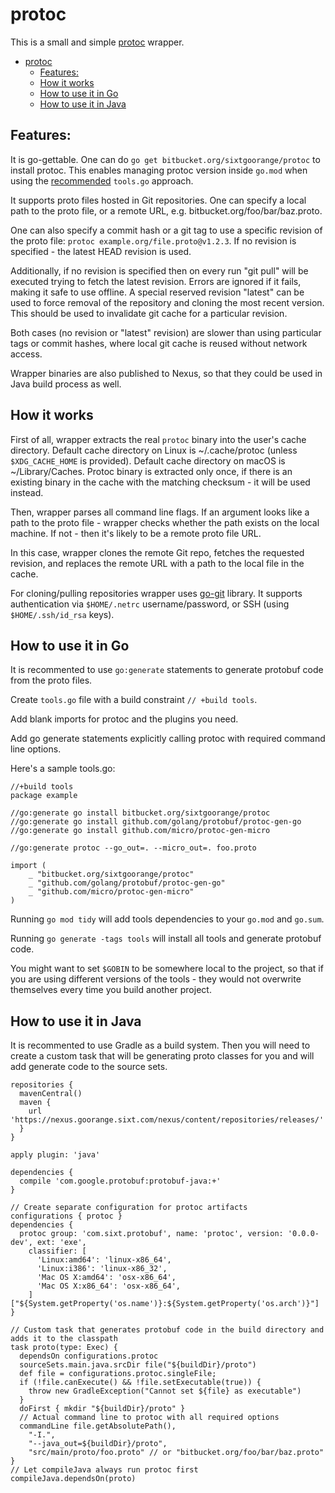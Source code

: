 # protoc

This is a small and simple [protoc][protoc] wrapper.

- [protoc](#protoc)
  * [Features:](#markdown-header-features-)
  * [How it works](#markdown-header-how-it-works)
  * [How to use it in Go](#markdown-header-how-to-use-it-in-go)
  * [How to use it in Java](#markdown-header-how-to-use-it-in-java)

## Features:

It is go-gettable. One can do `go get bitbucket.org/sixtgoorange/protoc` to
install protoc. This enables managing protoc version inside `go.mod` when using
the [recommended][tools-go] `tools.go` approach.

It supports proto files hosted in Git repositories. One can specify a local
path to the proto file, or a remote URL, e.g. bitbucket.org/foo/bar/baz.proto.

One can also specify a commit hash or a git tag to use a specific revision of
the proto file: `protoc example.org/file.proto@v1.2.3`. If no revision is
specified - the latest HEAD revision is used.

Additionally, if no revision is specified then on every run "git pull" will be
executed trying to fetch the latest revision. Errors are ignored if it fails,
making it safe to use offline. A special reserved revision "latest" can be used
to force removal of the repository and cloning the most recent version. This
should be used to invalidate git cache for a particular revision.

Both cases (no revision or "latest" revision) are slower than using particular
tags or commit hashes, where local git cache is reused without network access.

Wrapper binaries are also published to Nexus, so that they could be used in
Java build process as well.

## How it works

First of all, wrapper extracts the real `protoc` binary into the user's cache
directory. Default cache directory on Linux is ~/.cache/protoc (unless
`$XDG_CACHE_HOME` is provided). Default cache directory on macOS is
~/Library/Caches. Protoc binary is extracted only once, if there is an existing
binary in the cache with the matching checksum - it will be used instead.

Then, wrapper parses all command line flags. If an argument looks like a path
to the proto file - wrapper checks whether the path exists on the local
machine. If not - then it's likely to be a remote proto file URL.

In this case, wrapper clones the remote Git repo, fetches the requested
revision, and replaces the remote URL with a path to the local file in the
cache.

For cloning/pulling repositories wrapper uses [go-git][go-git] library. It
supports authentication via `$HOME/.netrc` username/password, or SSH (using
`$HOME/.ssh/id_rsa` keys).

## How to use it in Go

It is recommented to use `go:generate` statements to generate protobuf code
from the proto files.

Create `tools.go` file with a build constraint `// +build tools`.

Add blank imports for protoc and the plugins you need.

Add go generate statements explicitly calling protoc with required command line
options.

Here's a sample tools.go:

```
//+build tools
package example

//go:generate go install bitbucket.org/sixtgoorange/protoc
//go:generate go install github.com/golang/protobuf/protoc-gen-go
//go:generate go install github.com/micro/protoc-gen-micro

//go:generate protoc --go_out=. --micro_out=. foo.proto

import (
	_ "bitbucket.org/sixtgoorange/protoc"
	_ "github.com/golang/protobuf/protoc-gen-go"
	_ "github.com/micro/protoc-gen-micro"
)
```

Running `go mod tidy` will add tools dependencies to your `go.mod` and `go.sum`.

Running `go generate -tags tools` will install all tools and generate protobuf
code.

You might want to set `$GOBIN` to be somewhere local to the project, so that if
you are using different versions of the tools - they would not overwrite
themselves every time you build another project.

## How to use it in Java

It is recommented to use Gradle as a build system. Then you will need to create
a custom task that will be generating proto classes for you and will add
generate code to the source sets.

```
repositories {
  mavenCentral()
  maven {
    url 'https://nexus.goorange.sixt.com/nexus/content/repositories/releases/'
  }
}

apply plugin: 'java'

dependencies {
  compile 'com.google.protobuf:protobuf-java:+'
}

// Create separate configuration for protoc artifacts
configurations { protoc }
dependencies {
  protoc group: 'com.sixt.protobuf', name: 'protoc', version: '0.0.0-dev', ext: 'exe',
    classifier: [
      'Linux:amd64': 'linux-x86_64',
      'Linux:i386': 'linux-x86_32',
      'Mac OS X:amd64': 'osx-x86_64',
      'Mac OS X:x86_64': 'osx-x86_64',
    ]["${System.getProperty('os.name')}:${System.getProperty('os.arch')}"]
}

// Custom task that generates protobuf code in the build directory and adds it to the classpath
task proto(type: Exec) {
  dependsOn configurations.protoc
  sourceSets.main.java.srcDir file("${buildDir}/proto")
  def file = configurations.protoc.singleFile;
  if (!file.canExecute() && !file.setExecutable(true)) {
    throw new GradleException("Cannot set ${file} as executable")
  }
  doFirst { mkdir "${buildDir}/proto" }
  // Actual command line to protoc with all required options
  commandLine file.getAbsolutePath(),
    "-I.",
    "--java_out=${buildDir}/proto",
    "src/main/proto/foo.proto" // or "bitbucket.org/foo/bar/baz.proto"
}
// Let compileJava always run protoc first
compileJava.dependsOn(proto)
```

[protoc]: https://github.com/protocolbuffers/protobuf/tree/master/src
[tools-go]: https://golang.org/wiki/Modules#how-can-i-track-tool-dependencies-for-a-module]
[go-git]: https://github.com/src-d/go-git
